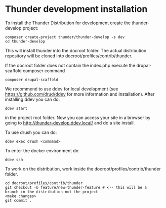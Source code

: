 # Thunder development installation
To install the Thunder Distribution for development create the thunder-develop project:

    composer create-project thunder/thunder-develop -s dev
    cd thunder-develop
    
This will install thunder into the docroot folder. The actual 
distribution repository will be cloned into docroot/profiles/contrib/thunder.

If the docroot folder does not contain the index.php execute the drupal-scaffold composer command

    composer drupal-scaffold
    
We recommend to use ddev for local development (see https://github.com/drud/ddev for more information and installation). 
After installing ddev you can do: 

    ddev start

in the project root folder. Now you can access your site in a browser by going to http://thunder-develop.ddev.local/
and do a site install.
    
To use drush you can do:

    ddev exec drush <command>
    
To enter the docker environment do:

    ddev ssh


To work on the distribution, work inside the docroot/profiles/contrib/thunder
folder. 

    cd docroot/profiles/contrib/thunder
    git checkout -b feature/new-thunder-feature # <-- this will be a branch in the distribution not the project
    <make changes>
    git commit .
